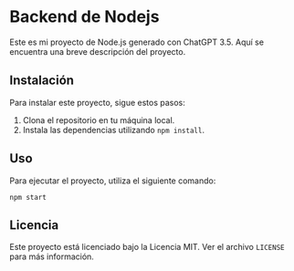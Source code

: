 # Backend de Nodejs

Este es mi proyecto de Node.js generado con ChatGPT 3.5. Aquí se encuentra una breve descripción del proyecto.

## Instalación

Para instalar este proyecto, sigue estos pasos:

1. Clona el repositorio en tu máquina local.
2. Instala las dependencias utilizando `npm install`.

## Uso

Para ejecutar el proyecto, utiliza el siguiente comando:

```
npm start
```

## Licencia

Este proyecto está licenciado bajo la Licencia MIT. Ver el archivo `LICENSE` para más información.
